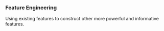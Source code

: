 ### Feature Engineering

Using existing features to construct other more powerful and informative features.